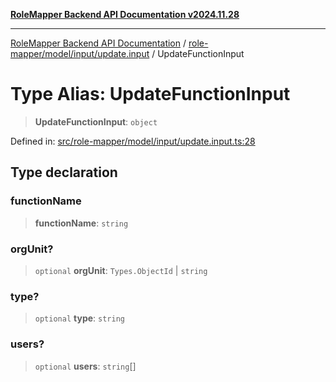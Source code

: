 [**RoleMapper Backend API Documentation v2024.11.28**](../../../../../README.md)

***

[RoleMapper Backend API Documentation](../../../../../modules.md) / [role-mapper/model/input/update.input](../README.md) / UpdateFunctionInput

# Type Alias: UpdateFunctionInput

> **UpdateFunctionInput**: `object`

Defined in: [src/role-mapper/model/input/update.input.ts:28](https://github.com/FlowCraft-AG/RoleMapper/blob/3eb36c970c08048b7af3096cccc727e0fc5a22b5/backend/src/role-mapper/model/input/update.input.ts#L28)

## Type declaration

### functionName

> **functionName**: `string`

### orgUnit?

> `optional` **orgUnit**: `Types.ObjectId` \| `string`

### type?

> `optional` **type**: `string`

### users?

> `optional` **users**: `string`[]
